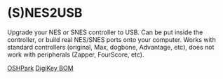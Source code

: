 # (S)NES2USB

Upgrade your NES or SNES controller to USB. Can be put inside the controller, or build real NES/SNES ports onto your computer. Works with standard controllers (original, Max, dogbone, Advantage, etc), does not work with peripherals (Zapper, FourScore, etc).

[OSHPark](https://oshpark.com/shared_projects/MCnz0W9w)
[DigiKey BOM](https://www.digikey.com/BOM/Create/CreateSharedBom?bomId=7739089)

